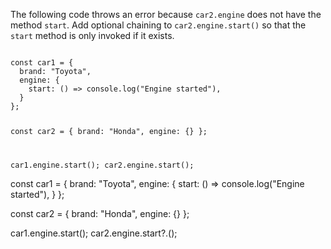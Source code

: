 The following code throws an error
because `car2.engine` does not have
the method `start`.
Add optional chaining to `car2.engine.start()`
so that the `start` method
is only invoked if it exists.

<codeblock type="exercise" language="javascript" testMode="fixedInput">
<code>
const car1 = {
  brand: "Toyota",
  engine: {
    start: () => console.log("Engine started"),
  }
};

const car2 = {
  brand: "Honda",
  engine: {}
};

car1.engine.start();
car2.engine.start();
</code>

<solution>
const car1 = {
  brand: "Toyota",
  engine: {
    start: () => console.log("Engine started"),
  }
};

const car2 = {
  brand: "Honda",
  engine: {}
};

car1.engine.start();
car2.engine.start?.();
</solution>
</codeblock>
